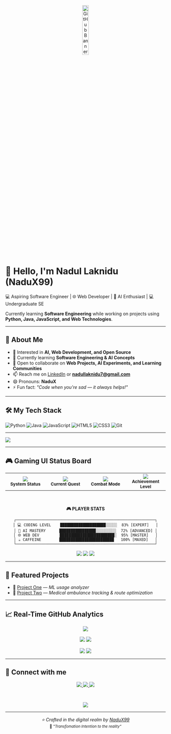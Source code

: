 
<div align="center">
  <img src="https://github.com/user-attachments/assets/bd438c2c-8b88-4a65-bedc-362db9fe016f" width="20%" alt="GitHub Banner"/>
</div>

# 👋 Hello, I'm Nadul Laknidu (NaduX99)
💻 Aspiring Software Engineer | 🌐 Web Developer | 🤖 AI Enthusiast | 💻 Undergraduate SE<br>

Currently learning **Software Engineering** while working on projects using **Python, Java, JavaScript, and Web Technologies**.

----

## 👀 About Me
- 🎯 Interested in **AI, Web Development, and Open Source**
- 🌱 Currently learning **Software Engineering & AI Concepts**
- 💬 Open to collaborate on **Web Projects, AI Experiments, and Learning Communities**
- 📫 Reach me on [LinkedIn](https://www.linkedin.com/in/nadul-laknidu-53a244357) or **nadullaknidu7@gmail.com**
- 😄 Pronouns: **NaduX**
- ⚡ Fun fact: *"Code when you're sad — it always helps!"*

---

## 🛠 My Tech Stack
![Python](https://img.shields.io/badge/-Python-05122A?style=flat&logo=python)
![Java](https://img.shields.io/badge/-Java-05122A?style=flat&logo=java)
![JavaScript](https://img.shields.io/badge/-JavaScript-05122A?style=flat&logo=javascript)
![HTML5](https://img.shields.io/badge/-HTML5-05122A?style=flat&logo=html5)
![CSS3](https://img.shields.io/badge/-CSS3-05122A?style=flat&logo=css3)
![Git](https://img.shields.io/badge/-Git-05122A?style=flat&logo=git)

---

<!-- Modern  GitHub Trophies -->
<img src="https://github-profile-trophy.vercel.app/?username=NaduX99&theme=radical&no-frame=true&no-bg=false&margin-w=4&row=2&column=4&rank=SECRET,SSS,SS,S,AAA,AA,A,B,C" />

</div>

---

## 🎮 Gaming UI Status Board
<div align="center">
  

<table>
<tr>
<td align="center" width="25%">
<img src="https://img.shields.io/badge/⚡_POWER_CORE-ONLINE-00ff41?style=for-the-badge&logo=lightning&logoColor=white&labelColor=0d1117&color=00ff41" />
<br>
<sub><b>System Status</b></sub>
</td>
<td align="center" width="25%">
<img src="https://img.shields.io/badge/🎯_MISSION-CODING-ff073a?style=for-the-badge&logo=target&logoColor=white&labelColor=0d1117&color=ff073a" />
<br>
<sub><b>Current Quest</b></sub>
</td>
<td align="center" width="25%">
<img src="https://img.shields.io/badge/🔥_STREAK-ACTIVE-ffa500?style=for-the-badge&logo=fire&logoColor=white&labelColor=0d1117&color=ffa500" />
<br>
<sub><b>Combat Mode</b></sub>
</td>
<td align="center" width="25%">
<img src="https://img.shields.io/badge/🏆_RANK-LEGEND-9945ff?style=for-the-badge&logo=trophy&logoColor=white&labelColor=0d1117&color=9945ff" />
<br>
<sub><b>Achievement Level</b></sub>
</td>
</tr>
</table>


<br>

**🎮 PLAYER STATS**
```
┌─────────────────────────────────────────────────────────────┐
│ 💻 CODING LEVEL    ████████████████████░░░░░  83% [EXPERT]   │
│ 🤖 AI MASTERY      ████████████████░░░░░░░░░  72% [ADVANCED] │
│ 🌐 WEB DEV         ████████████████████████░  95% [MASTER]   │
│ ☕ CAFFEINE        ████████████████████████   100% [MAXED]   │
└─────────────────────────────────────────────────────────────┘
```


<img src="https://img.shields.io/badge/🌟_XP_EARNED-15,847-00d4ff?style=for-the-badge&logo=star&logoColor=white&labelColor=000000" />
<img src="https://img.shields.io/badge/⚔️_BUGS_DEFEATED-342-ff4757?style=for-the-badge&logo=bug&logoColor=white&labelColor=000000" />
<img src="https://img.shields.io/badge/🎨_PROJECTS_BUILT-28-5f27cd?style=for-the-badge&logo=rocket&logoColor=white&labelColor=000000" />

</div>

---

## 🌟 Featured Projects
- 🔧 [Project One](https://github.com/NaduX99/project-one) — *ML usage analyzer*
- 🚀 [Project Two](https://github.com/NaduX99/project-two) — *Medical ambulance tracking & route optimization*

---

## 📈 Real-Time GitHub Analytics
<div align="center">
  <!-- Updated profile summary with faster refresh -->
  <img src="https://github-profile-summary-cards.vercel.app/api/cards/profile-details?username=NaduX99&theme=radical" />
  <br><br>
  <!-- Language cards with better caching -->
  <img src="https://github-profile-summary-cards.vercel.app/api/cards/repos-per-language?username=NaduX99&theme=radical" />
  <img src="https://github-profile-summary-cards.vercel.app/api/cards/most-commit-language?username=NaduX99&theme=radical" />
  <br><br>
 
  <img src="https://github-profile-summary-cards.vercel.app/api/cards/stats?username=NaduX99&theme=radical" />
  <img src="https://github-profile-summary-cards.vercel.app/api/cards/productive-time?username=NaduX99&theme=radical&utcOffset=5.5" />
</div>

---

## 🔗 Connect with me
<p align="center">
  <a href="https://github.com/NaduX99">
    <img src="https://img.shields.io/badge/GitHub-100000?style=for-the-badge&logo=github&logoColor=white&labelColor=000000" />
  </a>
  <a href="https://www.linkedin.com/in/nadul-laknidu-53a244357">
    <img src="https://img.shields.io/badge/LinkedIn-0077B5?style=for-the-badge&logo=linkedin&logoColor=white&labelColor=000000" />
  </a>
  <a href="mailto:nadullaknidu7@gmail.com">
    <img src="https://img.shields.io/badge/Gmail-D14836?style=for-the-badge&logo=gmail&logoColor=white&labelColor=000000" />
  </a>
</p>

<!-- Gaming Terminal Style Footer -->
<div align="center">
<br>
<p>
  <img src="https://komarev.com/ghpvc/?username=NaduX99&label=MATRIX+ACCESSED&color=00ff00&style=for-the-badge&labelColor=000000" />
</p>

</div>

---

<div align="center">
  <i>⭐️ Crafted in the digital realm by <a href="https://github.com/NaduX99">NaduX99</a></i>
  <br>
  <sub>🚀 <i>"Transfomation Intention to the reality"</i></sub>
</div>
